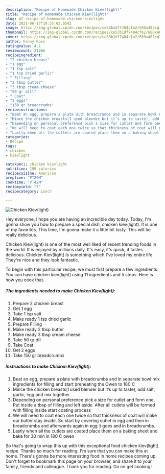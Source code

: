 ```yaml
---
description: "Recipe of Homemade Chicken Kiev(light)"
title: "Recipe of Homemade Chicken Kiev(light)"
slug: 42-recipe-of-homemade-chicken-kievlight
date: 2021-06-17T18:35:03.554Z
image: https://img-global.cpcdn.com/recipes/ce53b1df7484cfa2/680x482cq70/chicken-kievlight-recipe-main-photo.jpg
thumbnail: https://img-global.cpcdn.com/recipes/ce53b1df7484cfa2/680x482cq70/chicken-kievlight-recipe-main-photo.jpg
cover: https://img-global.cpcdn.com/recipes/ce53b1df7484cfa2/680x482cq70/chicken-kievlight-recipe-main-photo.jpg
author: Fanny Ross
ratingvalue: 4.1
reviewcount: 21266
recipeingredient:
- "2 chicken breast"
- "1 egg"
- "1 tsp salt"
- "1 tsp dried garlic"
- " Filling"
- "2 tbsp butter"
- "3 tbsp cream cheese"
- "50 gr dill"
- " Coat"
- "2 eggs"
- "150 gr breadcrumbs"
recipeinstructions:
- "Beat an egg, prepare a plate with breadcrumbs and in separate bowl mix ingredients for filling and start preheating the Owen to 180 C"
- "Mince the chicken breasts(I used blender but it’s up to taste), add salt, garlic, egg and mix together"
- "Depending on personal preference pick a size for cutlet and form one. Put inside a tbsp of filling and left aside. After all cutlets will be formed with filling inside start coating process"
- "We will need to coat each one twice so that thickness of coat will make our butter stay inside. So start by covering cutlet in egg and then in breadcrumbs and afterwards again in egg it goes and in breadcrumbs."
- "Lastly when all the cutlets are coated place them on a baking sheet and bake for 30 min in 180 C owen"
categories:
- Recipe
tags:
- chicken
- kievlight

katakunci: chicken kievlight 
nutrition: 199 calories
recipecuisine: American
preptime: "PT29M"
cooktime: "PT42M"
recipeyield: "3"
recipecategory: Lunch

---
```



![Chicken Kiev(light)](https://img-global.cpcdn.com/recipes/ce53b1df7484cfa2/680x482cq70/chicken-kievlight-recipe-main-photo.jpg)

Hey everyone, I hope you are having an incredible day today. Today, I'm gonna show you how to prepare a special dish, chicken kiev(light). It is one of my favorites. This time, I'm gonna make it a little bit tasty. This will be really delicious.

Chicken Kiev(light) is one of the most well liked of recent trending foods in the world. It is enjoyed by millions daily. It's easy, it's quick, it tastes delicious. Chicken Kiev(light) is something which I've loved my entire life. They're nice and they look fantastic.




To begin with this particular recipe, we must first prepare a few ingredients. You can have chicken kiev(light) using 11 ingredients and 5 steps. Here is how you cook that.

<!--inarticleads1-->

##### The ingredients needed to make Chicken Kiev(light):

1. Prepare 2 chicken breast
1. Get 1 egg
1. Take 1 tsp salt
1. Make ready 1 tsp dried garlic
1. Prepare  Filling
1. Make ready 2 tbsp butter
1. Make ready 3 tbsp cream cheese
1. Take 50 gr dill
1. Take  Coat
1. Get 2 eggs
1. Take 150 gr breadcrumbs




<!--inarticleads2-->

##### Instructions to make Chicken Kiev(light):

1. Beat an egg, prepare a plate with breadcrumbs and in separate bowl mix ingredients for filling and start preheating the Owen to 180 C
1. Mince the chicken breasts(I used blender but it’s up to taste), add salt, garlic, egg and mix together
1. Depending on personal preference pick a size for cutlet and form one. Put inside a tbsp of filling and left aside. After all cutlets will be formed with filling inside start coating process
1. We will need to coat each one twice so that thickness of coat will make our butter stay inside. So start by covering cutlet in egg and then in breadcrumbs and afterwards again in egg it goes and in breadcrumbs.
1. Lastly when all the cutlets are coated place them on a baking sheet and bake for 30 min in 180 C owen




So that's going to wrap this up with this exceptional food chicken kiev(light) recipe. Thanks so much for reading. I'm sure that you can make this at home. There's gonna be more interesting food in home recipes coming up. Don't forget to bookmark this page on your browser, and share it to your family, friends and colleague. Thank you for reading. Go on get cooking!
